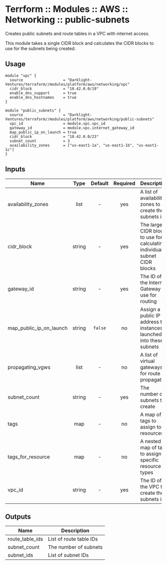 # Terrform :: Modules :: AWS :: Networking :: public-subnets

Creates public subnets and route tables in a VPC with internet access.

This module takes a single CIDR block and calculates the CIDR blocks to use for the subnets being created.

## Usage

```hcl
module "vpc" {
  source                  = "Darklight-Ventures/terraform//modules/platform/aws/networking/vpc"
  cidr_block              = "10.42.0.0/19"
  enable_dns_support      = true
  enable_dns_hostnames    = true
}

module "public_subnets" {
  source                  = "Darklight-Ventures/terraform//modules/platform/aws/networking/public-subnets"
  vpc_id                  = module.vpc.vpc_id
  gateway_id              = module.vpc.internet_gateway_id
  map_public_ip_on_launch = true
  cidr_block              = "10.42.0.0/23"
  subnet_count            = 3
  availability_zones      = ["us-east1-1a", "us-east1-1b", "us-east1-1c"]
}
```

## Inputs

| Name                    | Type   | Default             | Required | Description
|-------------------------|:------:|:-------------------:|:--------:|------------
| availability_zones      | list   | -                   | yes      | A list of availability zones to create the subnets in
| cidr_block              | string | -                   | yes      | The larger CIDR block to use for calculating individual subnet CIDR blocks
| gateway_id              | string | -                   | yes      | The ID of the Internet Gateway to use for routing
| map_public_ip_on_launch | string | `false`             | no       | Assign a public IP address to instances launched into these subnets
| propagating_vgws        | list   | -                   | no       | A list of virtual gateways for route propagation
| subnet_count            | string | -                   | yes      | The number of subnets to create
| tags                    | map    | -                   | no       | A map of tags to assign to resources
| tags_for_resource       | map    | -                   | no       | A nested map of tags to assign to specific resource types
| vpc_id                  | string | -                   | yes      | The ID of the VPC to create the subnets in

## Outputs

| Name                    | Description
|-------------------------|------------
| route_table_ids         | List of route table IDs 
| subnet_count            | The number of subnets   
| subnet_ids              | List of subnet IDs      
